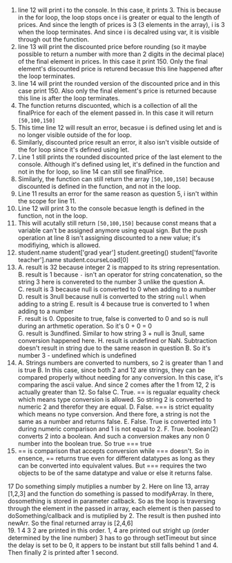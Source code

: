 1. line 12 will print i to the console. In this case, it prints 3. This is because in the for loop, the loop stops once i is greater or equal to the length of prices. And since the length of prices is 3 (3 elements in the array), i is 3 when the loop terminates. And since i is decalred using var, it is visible through out the function. 
2. line 13 will print the discounted price before rounding (so it maybe possible to return a number with more than 2 digits in the decimal place) of the final element in prices. In this case it print 150. Only the final element's discounted price is returend becasue this line happened after the loop terminates. 
3. line 14 will print the rounded version of the discounted price and in this case print 150. Also only the final element's price is returned because this line is after the loop terminates. 
4. The function returns discuonted, which is a collection of all the finalPrice for each of the element passed in. In this case it will return `[50,100,150]`
5. This time line 12 will result an error, becasue i is defined using let and is no longer visible outside of the for loop. 
6. Similarly, discounted price result an error, it also isn't visible outside of the for loop since it's defined using let.
7. Line 1 still prints the rounded discounted price of the last element to the console. Although it's defined using let, it's defined in the function and not in the for loop, so line 14 can still see finalPrice.
8. Similarly, the function can still return the array `[50,100,150]` because discounted is defined in the function, and not in the loop. 
9. Line 11 results an error for the same reason as question 5, i isn't within the scope for line 11.
10. Line 12 will print 3 to the console becasue length is defined in the function, not in the loop.
11. This will acutally still return `[50,100,150]` because const means that a variable can't be assigned anymore using equal sign. But the push operation at line 8 isn't assigning discounted to a new value; it's modifiying, which is allowed. 
12. student.name
    student['grad year']
    student.greeting()
    student['favorite teacher'].name
    student.courseLoad[0]
13. A. result is 32 because integer 2 is mapped to its string representation.  
    B. result is 1 because `-` isn't an operator for string concatenation, so the string 3 here is convereted to the number 3 unlike the question A.  
    C. result is 3 because null is converted to 0 when adding to a number  
    D. result is 3null because null is converted to the string `null` when adding to a string
    E. result is 4 because true is converted to 1 when adding to a number  
    F. result is 0. Opposite to true, false is converted to 0 and so is null during an arthmetic operation. So it's 0 + 0 = 0  
    G. result is 3undfined. Similar to how string 3 + null is 3null, same conversion happened here. 
    H. result is undefined or NaN. Subtraction doesn't result in string due to the same reason in question B. So it's number 3 - undefined which is undefined  
14. A. Strings numbers are converted to numbers, so 2 is greater than 1 and is true
    B. In this case, since both 2 and 12 are strings, they can be compared properly without needing for any conversion. In this case, it's comparing the ascii value. And since 2 comes after the 1 from 12, 2 is actually greater than 12. So false
    C. True. == is regualar equality check which means type conversion is allowed. So string 2 is converted to numeric 2 and therefor they are equal.
    D. False. === is strict equality which means no type conversion. And there fore, a string is not the same as a number and returns false.
    E. False. True is converted into 1 during numeric comparison and 1 is not equal to 2.
    F. True. boolean(2) converts 2 into a boolean. And such a conversion makes any non 0 number into the boolean true. So true === true 
15. == is comparison that accepts conversion while === doesn't. So in ensence, == returns true even for different datatypes as long as they can be converted into equivalent values. But === requires the two objects to be of the same datatype and value or else it returns false.  

17 Do something simply mutiplies a number by 2. Here on line 13, array [1,2,3] and the function do something is passed to modifyArray. In there, dosomething is stored in parameter callback. So as the loop is traversing through the element in the passed in array, each element is then passed to doSomething/callback and is mutiplied by 2. The result is then pushed into newArr. So the final returned array is [2,4,6]      
19. 1 4 3 2 are printed in this order. 1, 4 are printed out stright up (order determined by the line number) 3 has to go through setTimeout but since the delay is set to be 0, it appers to be instant but still falls behind 1 and 4. Then finally 2 is printed after 1 second.   
